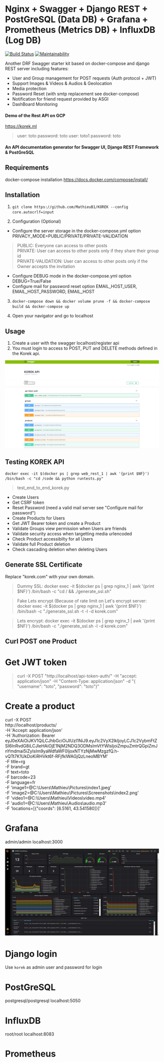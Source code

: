 # Nginx + Swagger +  Django REST + PostGreSQL (Data DB) + Grafana + Prometheus (Metrics DB) + InfluxDB (Log DB)

[![Build Status](https://travis-ci.org/MathieuB1/KOREK-backend.svg?branch=master)](https://travis-ci.org/MathieuB1/KOREK-backend)
[![Maintainability](https://api.codeclimate.com/v1/badges/d0d8600fab4bfad39a3b/maintainability)](https://codeclimate.com/github/MathieuB1/KOREK-backend/maintainability)

Another DRF Swagger starter kit based on docker-compose and django REST server including features:

 - User and Group management for POST requests (Auth protocol + JWT)
 - Support Images & Videos & Audios & Geolocation
 - Media protection
 - Password Reset (with smtp replacement see docker-compose)
 - Notification for friend request provided by ASGI
 - DashBoard Monitoring 

#### Demo of the Rest API on GCP

https://korek.ml

> user: toto password: toto
> user: toto1 password: toto

#### An API documentation generator for Swagger UI, Django REST Framework & PostGreSQL

## Requirements
docker-compose installation https://docs.docker.com/compose/install/

## Installation

1. ```git clone https://github.com/MathieuB1/KOREK --config core.autocrlf=input```

2. Configuration (Optional)

* Configure the server storage in the docker-compose.yml option PRIVACY_MODE=PUBLIC/PRIVATE/PRIVATE-VALIDATION

> PUBLIC: Everyone can access to other posts<br/>
> PRIVATE: User can access to other posts only if they share their group id<br/>
> PRIVATE-VALIDATION: User can access to other posts only if the Owner accepts the invitation<br/>

* Configure DEBUG mode in the docker-compose.yml option DEBUG=True/False
* Configure mail for password reset option EMAIL_HOST_USER, EMAIL_HOST_PASSWORD, EMAIL_HOST

3. ```docker-compose down && docker volume prune -f && docker-compose build && docker-compose up```

4. Open your navigator and go to localhost

## Usage

1. Create a user with the swagger localhost/register api
2. You must login to access to POST, PUT and DELETE methods defined in the Korek api.

![alt text](https://github.com/MathieuB1/KOREK/blob/master/doc/img/swagger.jpg)

## Testing KOREK API
```
docker exec -it $(docker ps | grep web_rest_1 | awk '{print $NF}') /bin/bash -c "cd /code && python runtests.py"
```

> test_end_to_end_korek.py

* Create Users
* Get CSRF token
* Reset Password (need a valid mail server see "Configure mail for password")
* Create Products for Users
* Get JWT Bearer token and create a Product
* Validate Groups view permission when Users are friends
* Validate security access when targetting media urlencoded
* Check Product accessibilty for all Users
* Validate full Product deletion
* Check cascading deletion when deleting Users

## Generate SSL Certificate

Replace "korek.com" with your own domain.

> Dummy SSL:
> docker exec -it $(docker ps | grep nginx_1 | awk '{print $NF}') /bin/bash -c "cd / && ./generate_ssl.sh"

> Fake Lets encrypt (Because of rate limit on Let's encrypt server:
> docker exec -it $(docker ps | grep nginx_1 | awk '{print $NF}') /bin/bash -c "./generate_ssl.sh -t -l -d korek.com"

> Lets encrypt:
> docker exec -it $(docker ps | grep nginx_1 | awk '{print $NF}') /bin/bash -c "./generate_ssl.sh -l -d korek.com"

## Curl POST one Product

# Get JWT token
> curl -X POST "http://localhost/api-token-auth/" -H "accept: application/json" -H "Content-Type: application/json" -d "{ \"username\": \"toto\", \"password\": \"toto\"}"

# Create a product
curl -X POST \
http://localhost/products/ \
-H 'Accept: application/json' \
-H 'Authorization: Bearer   eyJ0eXAiOiJKV1QiLCJhbGciOiJIUzI1NiJ9.eyJ1c2VyX2lkIjoyLCJ1c2VybmFtZSI6InRvdG8iLCJleHAiOjE1NjM2NDQ3ODMsImVtYWlsIjoiZmpuZmtrQGpiZmJnYmdmai5iZyIsIm9yaWdfaWF0IjoxNTYzNjMwMzgzfQ.h-vQTt7K1UkDoKiRHVkt6f-RFjfkIWAGjQzLneoMBYM' \
-F title=rg \
-F brand=gt \
-F text=toto \
-F barcode=23 \
-F language=fr \
-F 'image1=@C:\Users\Mathieu\Pictures\index1.jpeg' \
-F 'image2=@C:\Users\Mathieu\Pictures\Screenshots\index2.png' \
-F 'video1=@C:\Users\Mathieu\Videos\video.mp4' \
-F 'audio1=@C:\Users\Mathieu\Audios\audio.mp3' \
-F 'locations=[{"coords": [6.5161, 43.541580]}]'

# Grafana
admin/admin
localhost:3000

![alt text](https://github.com/MathieuB1/KOREK/blob/master/doc/img/dashboard.jpg)

# Django login
Use `korek` as admin user and password for login

# PostGreSQL
postgresql/postgresql
localhost:5050

# InfluxDB
root/root
localhost:8083

# Prometheus